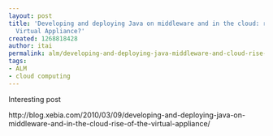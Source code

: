 ```yaml
---
layout: post
title: 'Developing and deploying Java on middleware and in the cloud: rise of the
  Virtual Appliance?'
created: 1268818428
author: itai
permalink: alm/developing-and-deploying-java-middleware-and-cloud-rise-virtual-appliance
tags:
- ALM
- cloud computing
---
```

<p>Interesting post</p>
<p>http://blog.xebia.com/2010/03/09/developing-and-deploying-java-on-middleware-and-in-the-cloud-rise-of-the-virtual-appliance/</p>
